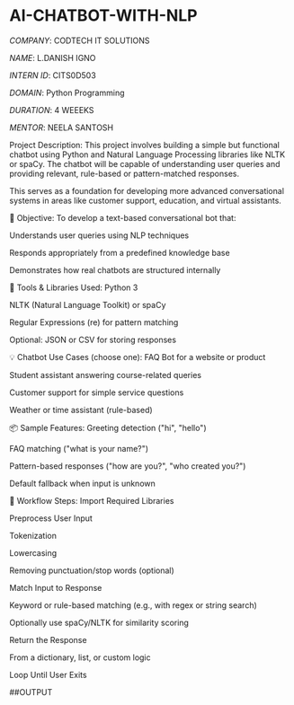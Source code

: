 # AI-CHATBOT-WITH-NLP

*COMPANY*: CODTECH IT SOLUTIONS

*NAME*: L.DANISH IGNO

*INTERN ID*: CITS0D503

*DOMAIN*:  Python Programming

*DURATION*: 4 WEEEKS

*MENTOR*: NEELA SANTOSH

 Project Description:
This project involves building a simple but functional chatbot using Python and Natural Language Processing libraries like NLTK or spaCy. The chatbot will be capable of understanding user queries and providing relevant, rule-based or pattern-matched responses.

This serves as a foundation for developing more advanced conversational systems in areas like customer support, education, and virtual assistants.

🎯 Objective:
To develop a text-based conversational bot that:

Understands user queries using NLP techniques

Responds appropriately from a predefined knowledge base

Demonstrates how real chatbots are structured internally

🧰 Tools & Libraries Used:
Python 3

NLTK (Natural Language Toolkit) or spaCy

Regular Expressions (re) for pattern matching

Optional: JSON or CSV for storing responses

💡 Chatbot Use Cases (choose one):
FAQ Bot for a website or product

Student assistant answering course-related queries

Customer support for simple service questions

Weather or time assistant (rule-based)

📦 Sample Features:
Greeting detection ("hi", "hello")

FAQ matching ("what is your name?")

Pattern-based responses ("how are you?", "who created you?")

Default fallback when input is unknown

🔁 Workflow Steps:
Import Required Libraries

Preprocess User Input

Tokenization

Lowercasing

Removing punctuation/stop words (optional)

Match Input to Response

Keyword or rule-based matching (e.g., with regex or string search)

Optionally use spaCy/NLTK for similarity scoring

Return the Response

From a dictionary, list, or custom logic

Loop Until User Exits

##OUTPUT

